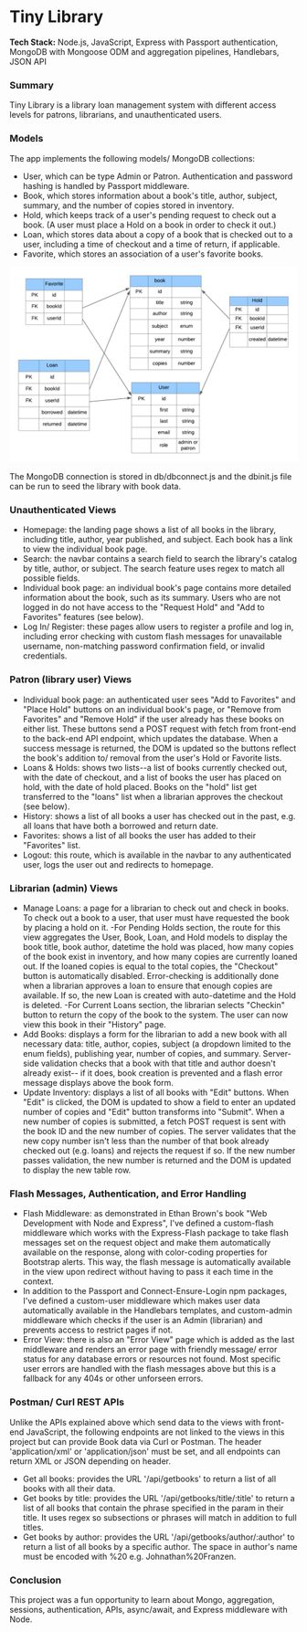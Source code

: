# Tiny Library

**Tech Stack:** Node.js, JavaScript, Express with Passport authentication, MongoDB with Mongoose ODM and aggregation pipelines, Handlebars, JSON API

### Summary
Tiny Library is a library loan management system with different access levels for patrons, librarians, and unauthenticated users.

### Models
The app implements the following models/ MongoDB collections:
* User, which can be type Admin or Patron. Authentication and password hashing is handled by Passport middleware.
* Book, which stores information about a book's title, author, subject, summary, and the number of copies stored in inventory.
* Hold, which keeps track of a user's pending request to check out a book. (A user must place a Hold on a book in order to check it out.)
* Loan, which stores data about a copy of a book that is checked out to a user, including a time of checkout and a time of return, if applicable.
* Favorite, which stores an association of a user's favorite books.

![library models](library.png?raw=true "Title")

The MongoDB connection is stored in db/dbconnect.js and the dbinit.js file can be run to seed the library with book data.

### Unauthenticated Views
* Homepage: the landing page shows a list of all books in the library, including title, author, year published, and subject. Each book has a link to view the individual book page.
* Search: the navbar contains a search field to search the library's catalog by title, author, or subject. The search feature uses regex to match all possible fields.
* Individual book page: an individual book's page contains more detailed information about the book, such as its summary. Users who are not logged in do not have access to the "Request Hold" and "Add to Favorites" features (see below).
* Log In/ Register: these pages allow users to register a profile and log in, including error checking with custom flash messages for unavailable username, non-matching password confirmation field, or invalid credentials.

### Patron (library user) Views
* Individual book page: an authenticated user sees "Add to Favorites" and "Place Hold" buttons on an individual book's page, or "Remove from Favorites" and "Remove Hold" if the user already has these books on either list. These buttons send a POST request with fetch from front-end to the back-end API endpoint, which updates the database. When a success message is returned, the DOM is updated so the buttons reflect the book's addition to/ removal from the user's Hold or Favorite lists.
* Loans & Holds: shows two lists--a list of books currently checked out, with the date of checkout, and a list of books the user has placed on hold, with the date of hold placed. Books on the "hold" list get transferred to the "loans" list when a librarian approves the checkout (see below).
* History: shows a list of all books a user has checked out in the past, e.g. all loans that have both a borrowed and return date.
* Favorites: shows a list of all books the user has added to their "Favorites" list.
* Logout: this route, which is available in the navbar to any authenticated user, logs the user out and redirects to homepage.

### Librarian (admin) Views
* Manage Loans: a page for a librarian to check out and check in books. To check out a book to a user, that user must have requested the book by placing a hold on it. 
-For Pending Holds section, the route for this view aggregates the User, Book, Loan, and Hold models to display the book title, book author, datetime the hold was placed, how many copies of the book exist in inventory, and how many copies are currently loaned out. If the loaned copies is equal to the total copies, the "Checkout" button is automatically disabled. Error-checking is additionally done when a librarian approves a loan to ensure that enough copies are available. If so, the new Loan is created with auto-datetime and the Hold is deleted.
-For Current Loans section, the librarian selects "Checkin" button to return the copy of the book to the system. The user can now view this book in their "History" page.
* Add Books: displays a form for the librarian to add a new book with all necessary data: title, author, copies, subject (a dropdown limited to the enum fields), publishing year, number of copies, and summary. Server-side validation checks that a book with that title and author doesn't already exist-- if it does, book creation is prevented and a flash error message displays above the book form.
* Update Inventory: displays a list of all books with "Edit" buttons. When "Edit" is clicked, the DOM is updated to show a field to enter an updated number of copies and "Edit" button transforms into "Submit". When a new number of copies is submitted, a fetch POST request is sent with the book ID and the new number of copies. The server validates that the new copy number isn't less than the number of that book already checked out (e.g. loans) and rejects the request if so. If the new number passes validation, the new number is returned and the DOM is updated to display the new table row.

### Flash Messages, Authentication, and Error Handling
* Flash Middleware: as demonstrated in Ethan Brown's book "Web Development with Node and Express", I've defined a custom-flash middleware which works with the Express-Flash package to take flash messages set on the request object and make them automatically available on the response, along with color-coding properties for Bootstrap alerts. This way, the flash message is automatically available in the view upon redirect without having to pass it each time in the context.
* In addition to the Passport and Connect-Ensure-Login npm packages, I've defined a custom-user middleware which makes user data automatically available in the Handlebars templates, and custom-admin middleware which checks if the user is an Admin (librarian) and prevents access to restrict pages if not.
* Error View: there is also an "Error View" page which is added as the last middleware and renders an error page with friendly message/ error status for any database errors or resources not found. Most specific user errors are handled with the flash messages above but this is a fallback for any 404s or other unforseen errors.

### Postman/ Curl REST APIs
Unlike the APIs explained above which send data to the views with front-end JavaScript, the following endpoints are not linked to the views in this project but can provide Book data via Curl or Postman. The header 'application/xml' or 'application/json' must be set, and all endpoints can return XML or JSON depending on header.
* Get all books: provides the URL '/api/getbooks' to return a list of all books with all their data.
* Get books by title: provides the URL '/api/getbooks/title/:title' to return a list of all books that contain the phrase specified in the param in their title. It uses regex so subsections or phrases will match in addition to full titles.
* Get books by author: provides the URL '/api/getbooks/author/:author' to return a list of all books by a specific author. The space in author's name must be encoded with %20 e.g. Johnathan%20Franzen.

### Conclusion
This project was a fun opportunity to learn about Mongo, aggregation, sessions, authentication, APIs, async/await, and Express middleware with Node.
